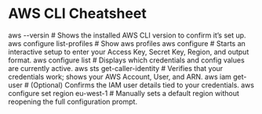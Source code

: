 # AWS CLI Cheatsheet

aws --versin                          # Shows the installed AWS CLI version to confirm it’s set up.
aws configure list-profiles           # Show aws profiles
aws configure                         # Starts an interactive setup to enter your Access Key, Secret Key, Region, and output format.
aws configure list                    # Displays which credentials and config values are currently active.
aws sts get-caller-identity           # Verifies that your credentials work; shows your AWS Account, User, and ARN.
aws iam get-user                      # (Optional) Confirms the IAM user details tied to your credentials.
aws configure set region eu-west-1    # Manually sets a default region without reopening the full configuration prompt.
